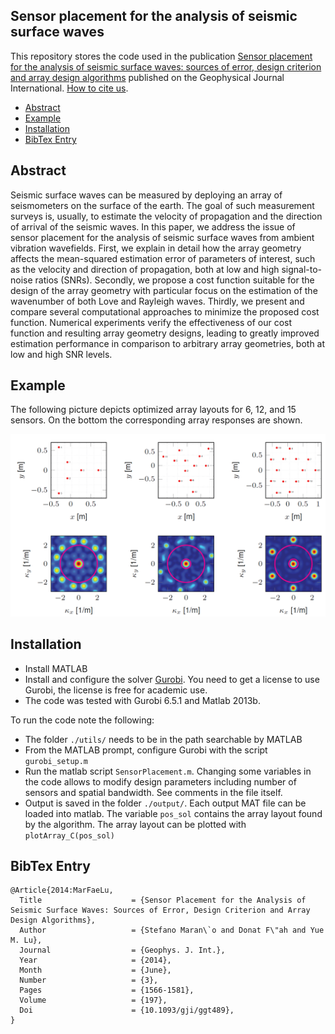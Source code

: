 ## Sensor placement for the analysis of seismic surface waves


This repository stores the code used in the publication 
[Sensor placement for the analysis of seismic surface waves: sources of error, design criterion and array design algorithms](https://doi.org/10.1093/gji/ggt489) published on the Geophysical Journal International. [How to cite us](#bibtex-entry).

 * [Abstract](#abstract)
 * [Example](#example)
 * [Installation](#installation)
 * [BibTex Entry](#bibtex-entry)

## Abstract

Seismic surface waves can be measured by deploying an array of seismometers on the surface of the earth. The goal of such measurement surveys is, usually, to estimate the velocity of propagation and the direction of arrival of the seismic waves. In this paper, we address the issue of sensor placement for the analysis of seismic surface waves from ambient vibration wavefields. First, we explain in detail how the array geometry affects the mean-squared estimation error of parameters of interest, such as the velocity and direction of propagation, both at low and high signal-to-noise ratios (SNRs). Secondly, we propose a cost function suitable for the design of the array geometry with particular focus on the estimation of the wavenumber of both Love and Rayleigh waves. Thirdly, we present and compare several computational approaches to minimize the proposed cost function. Numerical experiments verify the effectiveness of our cost function and resulting array geometry designs, leading to greatly improved estimation performance in comparison to arbitrary array geometries, both at low and high SNR levels.

## Example

The following picture depicts optimized array layouts for 6, 12, and 15 sensors. On the bottom the corresponding array responses are shown.

![Examplary array layouts][ArrayLayout]

[ArrayLayout]: img/ArrayLayout.png "Examplary array layouts"

## Installation

 * Install MATLAB
 * Install and configure the solver [Gurobi](http://www.gurobi.com). You need to get a license to use Gurobi, the license is free for academic use.
 * The code was tested with Gurobi 6.5.1 and Matlab 2013b.

To run the code note the following:

 * The folder `./utils/` needs to be in the path searchable by MATLAB
 * From the MATLAB prompt, configure Gurobi with the script `gurobi_setup.m`
 * Run the matlab script ``SensorPlacement.m``. Changing some variables in the code allows to modify design parameters including number of sensors and spatial bandwidth. See comments in the file itself.
 * Output is saved in the folder `./output/`. Each output MAT file can be loaded into matlab. The variable `pos_sol` contains the array layout found by the algorithm. The array layout can be plotted with `plotArray_C(pos_sol)`
 
## BibTex Entry

```
@Article{2014:MarFaeLu,
  Title                    = {Sensor Placement for the Analysis of Seismic Surface Waves: Sources of Error, Design Criterion and Array Design Algorithms},
  Author                   = {Stefano Maran\`o and Donat F\"ah and Yue M. Lu},
  Journal                  = {Geophys. J. Int.},
  Year                     = {2014},
  Month                    = {June},
  Number                   = {3},
  Pages                    = {1566-1581},
  Volume                   = {197},
  Doi                      = {10.1093/gji/ggt489},
}
```
